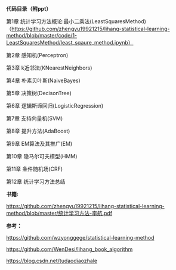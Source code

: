 **代码目录（附ppt）**

第1章 统计学习方法概论:最小二乘法(LeastSquaresMethod)（https://github.com/zhengyu19921215/lihang-statistical-learning-method/blob/master/code/1-LeastSquaresMethod/least_sqaure_method.ipynb）

第2章 感知机(Perceptron)

第3章 k近邻法(KNearestNeighbors)

第4章 朴素贝叶斯(NaiveBayes)

第5章 决策树(DecisonTree)

第6章 逻辑斯谛回归(LogisticRegression)

第7章 支持向量机(SVM)

第8章 提升方法(AdaBoost)

第9章 EM算法及其推广(EM)

第10章 隐马尔可夫模型(HMM)

第11章 条件随机场(CRF)

第12章 统计学习方法总结

**书籍:**

https://github.com/zhengyu19921215/lihang-statistical-learning-method/blob/master/统计学习方法-李航.pdf

**参考：**

https://github.com/wzyonggege/statistical-learning-method

https://github.com/WenDesi/lihang_book_algorithm

https://blog.csdn.net/tudaodiaozhale



